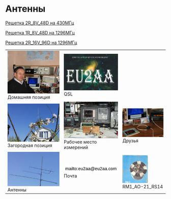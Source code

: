 # Антенны

[Решетка 2R_8V_48D на 430МГц](432.md) 

[Решетка 1R_8V_48D на 1296МГц](1296.md) 

[Решетка 2R_16V_96D на 1296МГц](1296w.md)

|  |  |  |
| ------------- | ------------- | ------------- |
| ![Home position](photo/21.jpg) Домашняя позиция | ![QSL](photo/22.jpg) QSL |  |
| ![Field position](photo/24.jpg) Загородная позиция | ![Working and Measuring Area](photo/25.jpg) Рабочее место измерений | ![Friends](photo/26.jpg) Друзья  |
| ![Antennas](photo/27.jpg) Антенны |![mailto](photo/mailto3.png) Почта |[![RM1_AO-21_RS14](photo/28.jpg)](http://eu2aa.qrz.ru) RM1_AO-21_RS14 |

